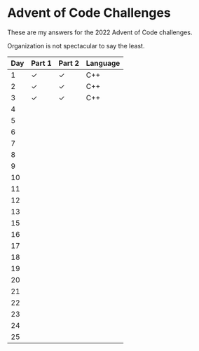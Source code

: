 # Advent of Code Challenges

These are my answers for the 2022 Advent of Code challenges.

Organization is not spectacular to say the least.

| Day | Part 1 | Part 2 | Language |
| --- | --- | --- | --- |
| 1 | ✓ | ✓ | C++ |
| 2 | ✓ | ✓ | C++ |
| 3 | ✓ | ✓ | C++ |
| 4 |  |  |  |
| 5 |  |  |  |
| 6 |  |  |  |
| 7 |  |  |  |
| 8 |  |  |  |
| 9 |  |  |  |
| 10 |  |  |  |
| 11 |  |  |  |
| 12 |  |  |  |
| 13 |  |  |  |
| 15 |  |  |  |
| 16 |  |  |  |
| 17 |  |  |  |
| 18 |  |  |  |
| 19 |  |  |  |
| 20 |  |  |  |
| 21 |  |  |  |
| 22 |  |  |  |
| 23 |  |  |  |
| 24 |  |  |  |
| 25 |  |  |  |
